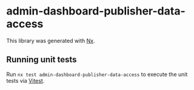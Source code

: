 # admin-dashboard-publisher-data-access

This library was generated with [Nx](https://nx.dev).

## Running unit tests

Run `nx test admin-dashboard-publisher-data-access` to execute the unit tests via [Vitest](https://vitest.dev/).

